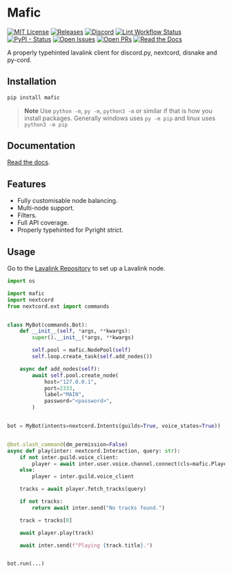 # Mafic

[![MIT License](https://custom-icon-badges.demolab.com/github/license/ooliver1/mafic?color=845ec2&logo=code-square)](https://github.com/ooliver1/mafic/blob/master/LICENSE "License File")
[![Releases](https://custom-icon-badges.demolab.com/github/v/release/ooliver1/mafic?display_name=tag&include_prereleases&sort=semver&logo=commit&color=c25db8)](https://github.com/ooliver1/mafic/releases "Mafic Releases")
[![Discord](https://img.shields.io/discord/864563184919773226?color=f062a4&logo=discord&logoColor=white)](https://discord.gg/mMvUABNegY "Discord Server")
[![Lint Workflow Status](https://custom-icon-badges.demolab.com/github/actions/workflow/status/ooliver1/mafic/lint.yml?label=lint&logo=codescan-checkmark&color=ff738c)](https://github.com/ooliver1/mafic/actions/workflows/lint.yml "Lint Workflow")
[![PyPI - Status](https://img.shields.io/pypi/status/mafic?color=ff9075&label=PyPI&logo=pypi&logoColor=white)](https://pypi.org/project/mafic "Mafic PyPI Project")
[![Open Issues](https://custom-icon-badges.demolab.com/github/issues-raw/ooliver1/mafic?logo=issue-opened&color=ffb263)](https://github.com/ooliver1/mafic/issues "Open Issues")
[![Open PRs](https://custom-icon-badges.demolab.com/github/issues-pr-raw/ooliver1/mafic?logo=git-pull-request&color=ffd55f)](https://github.com/ooliver1/mafic/pulls "Open Pull Requests")
[![Read the Docs](https://img.shields.io/readthedocs/mafic?logo=read%20the%20docs&logoColor=white&color=f9f871)](https://mafic.readthedocs.io/en/latest/)

A properly typehinted lavalink client for discord.py, nextcord, disnake and py-cord.

## Installation

```bash
pip install mafic
```

> **Note**
> Use `python -m`, `py -m`, `python3 -m` or similar if that is how you install packages.
> Generally windows uses `py -m pip` and linux uses `python3 -m pip`

## Documentation

[Read the docs](https://mafic.readthedocs.io/en/latest/).

## Features

- Fully customisable node balancing.
- Multi-node support.
- Filters.
- Full API coverage.
- Properly typehinted for Pyright strict.

## Usage

Go to the [Lavalink Repository](https://github.com/freyacodes/lavalink#server-configuration)
to set up a Lavalink node.

```python
import os

import mafic
import nextcord
from nextcord.ext import commands


class MyBot(commands.Bot):
    def __init__(self, *args, **kwargs):
        super().__init__(*args, **kwargs)

        self.pool = mafic.NodePool(self)
        self.loop.create_task(self.add_nodes())

    async def add_nodes(self):
        await self.pool.create_node(
            host="127.0.0.1",
            port=2333,
            label="MAIN",
            password="<password>",
        )


bot = MyBot(intents=nextcord.Intents(guilds=True, voice_states=True))


@bot.slash_command(dm_permission=False)
async def play(inter: nextcord.Interaction, query: str):
    if not inter.guild.voice_client:
        player = await inter.user.voice.channel.connect(cls=mafic.Player)
    else:
        player = inter.guild.voice_client

    tracks = await player.fetch_tracks(query)

    if not tracks:
        return await inter.send("No tracks found.")

    track = tracks[0]

    await player.play(track)

    await inter.send(f"Playing {track.title}.")


bot.run(...)
```
